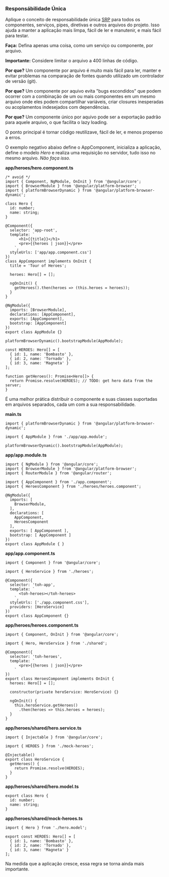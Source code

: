 ### Responsábilidade Única

Aplique o conceito de responsabilidade única [SRP](https://en.wikipedia.org/wiki/Single_responsibility_principle) para todos os componentes, serviços, pipes, diretivas e outros arquivos do projeto. Isso ajuda a manter a aplicação mais limpa, fácil de ler e manutenir, e mais fácil para testar.

**Faça:** Defina apenas uma coisa, como um serviço ou componente, por arquivo.

**Importante:** Considere limitar o arquivo a 400 linhas de código.

**Por que?** Um componente por arquivo é muito mais fácil para ler, manter e evitar problemas na comparação de fontes quando utilizado um controlador de versão (git).

**Por que?** Um componente por aquivo evita "bugs escondidos" que podem ocorrer com a combinação de um ou mais componentes em um mesmo arquivo onde eles podem compartilhar variáveis, criar closures inesperadas ou acoplamentos indesejados com dependências.

**Por que?** Um componente único por aquivo pode ser a exportação padrão para aquele arquivo, o que facilita o lazy loading.

O ponto principal é tornar código reutilizave, fácil de ler, e menos propenso a erros.

O exemplo negativo abaixo define o AppComponent, inicializa a aplicação, define o modelo *Hero* e realiza uma requisição no servidor, tudo isso no mesmo arquivo. *Não faça isso.*

**app/heroes/hero.component.ts**
```
/* avoid */
import { Component, NgModule, OnInit } from '@angular/core';
import { BrowserModule } from '@angular/platform-browser';
import { platformBrowserDynamic } from '@angular/platform-browser-dynamic';

class Hero {
  id: number;
  name: string;
}

@Component({
  selector: 'app-root',
  template: `
      <h1>{{title}}</h1>
      <pre>{{heroes | json}}</pre>
    `,
  styleUrls: ['app/app.component.css']
})
class AppComponent implements OnInit {
  title = 'Tour of Heroes';

  heroes: Hero[] = [];

  ngOnInit() {
    getHeroes().then(heroes => (this.heroes = heroes));
  }
}

@NgModule({
  imports: [BrowserModule],
  declarations: [AppComponent],
  exports: [AppComponent],
  bootstrap: [AppComponent]
})
export class AppModule {}

platformBrowserDynamic().bootstrapModule(AppModule);

const HEROES: Hero[] = [
  { id: 1, name: 'Bombasto' },
  { id: 2, name: 'Tornado' },
  { id: 3, name: 'Magneta' }
];

function getHeroes(): Promise<Hero[]> {
  return Promise.resolve(HEROES); // TODO: get hero data from the server;
}
```
É uma melhor prática distribuir o componente e suas classes suportadas em arquivos separados, cada um com a sua responsabilidade.

**main.ts**
```
import { platformBrowserDynamic } from '@angular/platform-browser-dynamic';

import { AppModule } from './app/app.module';

platformBrowserDynamic().bootstrapModule(AppModule);
```
**app/app.module.ts**
```
import { NgModule } from '@angular/core';
import { BrowserModule } from '@angular/platform-browser';
import { RouterModule } from '@angular/router';

import { AppComponent } from './app.component';
import { HeroesComponent } from './heroes/heroes.component';

@NgModule({
  imports: [
    BrowserModule,
  ],
  declarations: [
    AppComponent,
    HeroesComponent
  ],
  exports: [ AppComponent ],
  bootstrap: [ AppComponent ]
})
export class AppModule { }
```
**app/app.component.ts**
```
import { Component } from '@angular/core';

import { HeroService } from './heroes';

@Component({
  selector: 'toh-app',
  template: `
      <toh-heroes></toh-heroes>
    `,
  styleUrls: ['./app.component.css'],
  providers: [HeroService]
})
export class AppComponent {}
```
**app/heroes/heroes.component.ts**
```
import { Component, OnInit } from '@angular/core';

import { Hero, HeroService } from './shared';

@Component({
  selector: 'toh-heroes',
  template: `
      <pre>{{heroes | json}}</pre>
    `
})
export class HeroesComponent implements OnInit {
  heroes: Hero[] = [];

  constructor(private heroService: HeroService) {}

  ngOnInit() {
    this.heroService.getHeroes()
      .then(heroes => this.heroes = heroes);
  }
}
```
**app/heroes/shared/hero.service.ts**
```
import { Injectable } from '@angular/core';

import { HEROES } from './mock-heroes';

@Injectable()
export class HeroService {
  getHeroes() {
    return Promise.resolve(HEROES);
  }
}
```
**app/heroes/shared/hero.model.ts**
```
export class Hero {
  id: number;
  name: string;
}
```
**app/heroes/shared/mock-heroes.ts**
```
import { Hero } from './hero.model';

export const HEROES: Hero[] = [
  { id: 1, name: 'Bombasto' },
  { id: 2, name: 'Tornado' },
  { id: 3, name: 'Magneta' }
];
```
Na medida que a aplicação cresce, essa regra se torna ainda mais importante.




